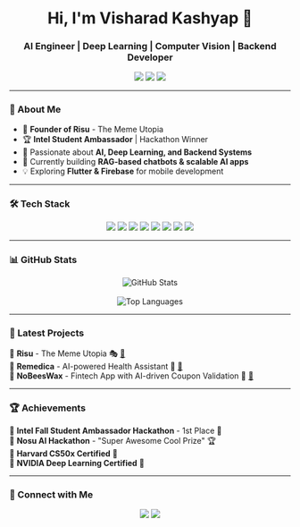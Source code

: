 <h1 align="center">Hi, I'm Visharad Kashyap 👋</h1>
<h3 align="center">AI Engineer | Deep Learning | Computer Vision | Backend Developer</h3>

<p align="center">
  <a href="https://linkedin.com/in/visharad-kashyap"><img src="https://img.shields.io/badge/LinkedIn-0A66C2?style=for-the-badge&logo=linkedin&logoColor=white"></a>
  <a href="https://github.com/vishxrad"><img src="https://img.shields.io/github/followers/vishxrad?label=Followers&style=social"></a>
  <a href="mailto:kashyapvisharadyt@gmail.com"><img src="https://img.shields.io/badge/Email-D14836?style=for-the-badge&logo=gmail&logoColor=white"></a>
</p>

---

### 🧠 About Me  
- 🚀 **Founder of Risu** - The Meme Utopia  
- 🏆 **Intel Student Ambassador** | Hackathon Winner  
- 🔬 Passionate about **AI, Deep Learning, and Backend Systems**  
- 🎯 Currently building **RAG-based chatbots & scalable AI apps**  
- 💡 Exploring **Flutter & Firebase** for mobile development  

---

### 🛠️ Tech Stack  
<p align="center">
  <img src="https://img.shields.io/badge/Python-3776AB?style=for-the-badge&logo=python&logoColor=white">
  <img src="https://img.shields.io/badge/PyTorch-EE4C2C?style=for-the-badge&logo=pytorch&logoColor=white">
  <img src="https://img.shields.io/badge/HuggingFace-FFD700?style=for-the-badge&logo=huggingface&logoColor=black">
  <img src="https://img.shields.io/badge/OpenCV-5C3EE8?style=for-the-badge&logo=opencv&logoColor=white">
  <img src="https://img.shields.io/badge/Firebase-FFCA28?style=for-the-badge&logo=firebase&logoColor=black">
  <img src="https://img.shields.io/badge/Flutter-02569B?style=for-the-badge&logo=flutter&logoColor=white">
  <img src="https://img.shields.io/badge/SQL-4479A1?style=for-the-badge&logo=mysql&logoColor=white">
  <img src="https://img.shields.io/badge/GCP-4285F4?style=for-the-badge&logo=googlecloud&logoColor=white">
</p>

---

### 📊 GitHub Stats  
<p align="center">
  <img src="https://github-readme-stats.vercel.app/api?username=vishxrad&show_icons=true&theme=radical" alt="GitHub Stats" />
  <br>
<!--   <img src="https://github-readme-streak-stats.herokuapp.com/?user=vishxrad&theme=radical" alt="GitHub Streak" /> -->
  <br>
  <img src="https://github-readme-stats.vercel.app/api/top-langs/?username=vishxrad&layout=compact&theme=radical" alt="Top Languages" />
</p>

---

### 🚀 Latest Projects  
📌 **Risu** - The Meme Utopia 🎭 [🔗](https://risuapp.xyz)    
📌 **Remedica** - AI-powered Health Assistant 🏥 [🔗](https://devpost.com/software/remedica)  
📌 **NoBeesWax** - Fintech App with AI-driven Coupon Validation 🏦 [🔗](https://devpost.com/software/nobeeswax)  

---

### 🏆 Achievements  
🏅 **Intel Fall Student Ambassador Hackathon** - 1st Place 🥇  
🏅 **Nosu AI Hackathon** - "Super Awesome Cool Prize" 🏆  
🏅 **Harvard CS50x Certified** 🏅  
🏅 **NVIDIA Deep Learning Certified** 🤖  

---

### 📢 Connect with Me  
<p align="center">
  <a href="https://linkedin.com/in/visharad-kashyap"><img src="https://img.shields.io/badge/LinkedIn-0A66C2?style=for-the-badge&logo=linkedin&logoColor=white"></a>
  <a href="mailto:kashyapvisharadyt@gmail.com"><img src="https://img.shields.io/badge/Email-D14836?style=for-the-badge&logo=gmail&logoColor=white"></a>
</p>
